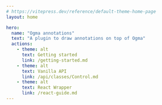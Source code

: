 ```yaml
---
# https://vitepress.dev/reference/default-theme-home-page
layout: home

hero:
  name: "Ogma annotations"
  text: "A plugin to draw annotations on top of Ogma"
  actions:
    - theme: alt
      text: Getting started
      link: /getting-started.md
    - theme: alt
      text: Vanilla API
      link: /api/classes/Control.md
    - theme: alt
      text: React Wrapper
      link: /react-guide.md
---
```

